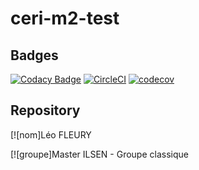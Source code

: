 # ceri-m2-test
## Badges
[![Codacy Badge](https://api.codacy.com/project/badge/Grade/2bdb8cd56853476cb07cff68aaed8433)](https://www.codacy.com/app/lefleo/ceri-m1-test-2017?utm_source=github.com&amp;utm_medium=referral&amp;utm_content=lefleo/ceri-m1-test-2017&amp;utm_campaign=Badge_Grade)
[![CircleCI](https://circleci.com/gh/lefleo/ceri-m1-test-2017.svg?style=svg)](https://circleci.com/gh/lefleo/ceri-m1-test-2017)
[![codecov](https://codecov.io/gh/lefleo/ceri-m1-test-2017/branch/master/graph/badge.svg)](https://codecov.io/gh/lefleo/ceri-m1-test-2017)

## Repository
[![nom]Léo FLEURY

[![groupe]Master ILSEN - Groupe classique
